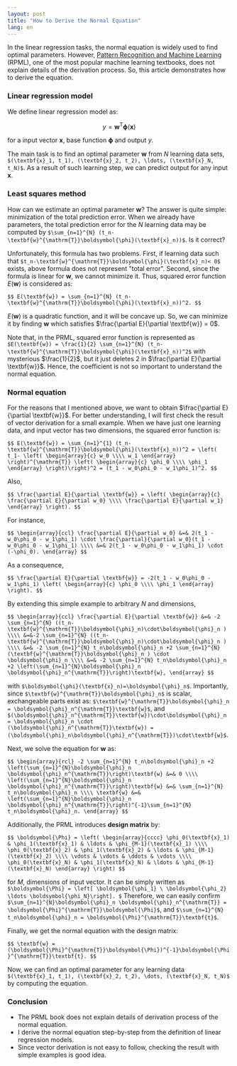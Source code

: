 ```yaml
---
layout: post
title: "How to Derive the Normal Equation"
lang: en
---
```


In the linear regression tasks, the normal equation is widely used to find optimal parameters. However, [Pattern Recognition and Machine Learning](http://www.springer.com/gp/book/9780387310732) (RPML), one of the most popular machine learning textbooks, does not explain details of the derivation process. So, this article demonstrates how to derive the equation.

### Linear regression model

We define linear regression model as:

$$
y = \textbf{w}^{\mathrm{T}}\boldsymbol{\phi}(\textbf{x})
$$

for a input vector $\textbf{x}$, base function $\boldsymbol{\phi}$ and output $y$.

The main task is to find an optimal parameter $\textbf{w}$ from $N$ learning data sets, `$(\textbf{x}_1, t_1), (\textbf{x}_2, t_2), \ldots, (\textbf{x}_N, t_N)$`. As a result of such learning step, we can predict output for any input $\textbf{x}$.

### Least squares method

How can we estimate an optimal parameter $\textbf{w}$? The answer is quite simple: minimization of the total prediction error. When we already have parameters, the total prediction error for the $N$ learning data may be computed by `$\sum_{n=1}^{N} (t_n-\textbf{w}^{\mathrm{T}}\boldsymbol{\phi}(\textbf{x}_n))$`. Is it correct?

Unfortunately, this formula has two problems. First, if learning data such that `$t_n-\textbf{w}^{\mathrm{T}}\boldsymbol{\phi}(\textbf{x}_n)< 0$` exists, above formula does not represent "total error". Second, since the formula is linear for $\textbf{w}$, we cannot minimize it. Thus, squared error function $E(\textbf{w})$ is considered as:

`$$
E(\textbf{w}) = \sum_{n=1}^{N} (t_n-\textbf{w}^{\mathrm{T}}\boldsymbol{\phi}(\textbf{x}_n))^2.
$$`

$E(\textbf{w})$ is a quadratic function, and it will be concave up. So, we can minimize it by finding $\textbf{w}$ which satisfies $\frac{\partial E}{\partial \textbf{w}} = 0$.

Note that, in the PRML, squared error function is represented as `$E(\textbf{w}) = \frac{1}{2} \sum_{n=1}^{N} (t_n-\textbf{w}^{\mathrm{T}}\boldsymbol{\phi}(\textbf{x}_n))^2$` with mysterious $\frac{1}{2}$, but it just deletes $2$ in $\frac{\partial E}{\partial \textbf{w}}$. Hence, the coefficient is not so important to understand the normal equation.

### Normal equation

For the reasons that I mentioned above, we want to obtain $\frac{\partial E}{\partial \textbf{w}}$. For better understanding, I will first check the result of vector derivation for a small example. When we have just one learning data, and input vector has two dimensions, the squared error function is:

`$$
E(\textbf{w}) = \sum_{n=1}^{1} (t_n-\textbf{w}^{\mathrm{T}}\boldsymbol{\phi}(\textbf{x}_n))^2
= \left( t_1- \left(
    \begin{array}{c}
      w_0 \\\\
      w_1
    \end{array}
  \right)^{\mathrm{T}}
  \left(
    \begin{array}{c}
      \phi_0 \\\\
      \phi_1
    \end{array}
  \right)\right)^2
= (t_1 - w_0\phi_0 - w_1\phi_1)^2.
$$`

Also,

`$$
\frac{\partial E}{\partial \textbf{w}}
= \left(
    \begin{array}{c}
      \frac{\partial E}{\partial w_0} \\\\
      \frac{\partial E}{\partial w_1}
    \end{array}
  \right).
$$`

For instance,

`$$
\begin{array}{ccl}
\frac{\partial E}{\partial w_0} &=& 2(t_1 - w_0\phi_0 - w_1\phi_1) \cdot \frac{\partial}{\partial w_0}(t_1 - w_0\phi_0 - w_1\phi_1) \\\\
&=& 2(t_1 - w_0\phi_0 - w_1\phi_1) \cdot (-\phi_0).
\end{array}
$$`

As a consequence,

`$$
\frac{\partial E}{\partial \textbf{w}}
= -2(t_1 - w_0\phi_0 - w_1\phi_1) \left(
    \begin{array}{c}
      \phi_0 \\\\
      \phi_1
    \end{array}
  \right).
$$`

By extending this simple example to arbitrary $N$ and dimensions,

`$$
\begin{array}{ccl}
\frac{\partial E}{\partial \textbf{w}}
&=& -2 \sum_{n=1}^{N} ((t_n-\textbf{w}^{\mathrm{T}}\boldsymbol{\phi}_n)\cdot\boldsymbol{\phi}_n ) \\\\
&=&-2 \sum_{n=1}^{N} ((t_n-\textbf{w}^{\mathrm{T}}\boldsymbol{\phi}_n)\cdot\boldsymbol{\phi}_n ) \\\\
&=& -2 \sum_{n=1}^{N} t_n\boldsymbol{\phi}_n +2 \sum_{n=1}^{N}(\textbf{w}^{\mathrm{T}}\boldsymbol{\phi}_n ) \cdot \boldsymbol{\phi}_n \\\\
&=& -2 \sum_{n=1}^{N} t_n\boldsymbol{\phi}_n +2 \left(\sum_{n=1}^{N}\boldsymbol{\phi}_n \boldsymbol{\phi}_n^{\mathrm{T}}\right)\textbf{w},
\end{array}
$$`

with `$\boldsymbol{\phi}(\textbf{x}_n)=\boldsymbol{\phi}_n$`. Importantly, since `$\textbf{w}^{\mathrm{T}}\boldsymbol{\phi}_n$` is scalar, exchangeable parts exist as: `$\textbf{w}^{\mathrm{T}}\boldsymbol{\phi}_n = \boldsymbol{\phi}_n^{\mathrm{T}}\textbf{w}$`, and `$(\boldsymbol{\phi}_n^{\mathrm{T}}\textbf{w})\cdot\boldsymbol{\phi}_n = \boldsymbol{\phi}_n \cdot (\boldsymbol{\phi}_n^{\mathrm{T}}\textbf{w}) = (\boldsymbol{\phi}_n\boldsymbol{\phi}_n^{\mathrm{T}})\cdot\textbf{w}$`.

Next, we solve the equation for $\textbf{w}$ as:

`$$
\begin{array}{rcl}
-2 \sum_{n=1}^{N} t_n\boldsymbol{\phi}_n +2 \left(\sum_{n=1}^{N}\boldsymbol{\phi}_n \boldsymbol{\phi}_n^{\mathrm{T}}\right)\textbf{w} &=& 0 \\\\
\left(\sum_{n=1}^{N}\boldsymbol{\phi}_n \boldsymbol{\phi}_n^{\mathrm{T}}\right)\textbf{w} &=& \sum_{n=1}^{N} t_n\boldsymbol{\phi}_n \\\\
\textbf{w} &=& \left(\sum_{n=1}^{N}\boldsymbol{\phi}_n \boldsymbol{\phi}_n^{\mathrm{T}}\right)^{-1}\sum_{n=1}^{N} t_n\boldsymbol{\phi}_n.
\end{array}
$$`

Additionally, the PRML introduces __design matrix__ by:

`$$
\boldsymbol{\Phi} = \left(
    \begin{array}{cccc}
      \phi_0(\textbf{x}_1) & \phi_1(\textbf{x}_1) & \ldots & \phi_{M-1}(\textbf{x}_1) \\\\
      \phi_0(\textbf{x}_2) & \phi_1(\textbf{x}_2) & \ldots & \phi_{M-1}(\textbf{x}_2) \\\\
      \vdots & \vdots & \ddots & \vdots \\\\
      \phi_0(\textbf{x}_N) & \phi_1(\textbf{x}_N) & \ldots & \phi_{M-1}(\textbf{x}_N)
     \end{array}
  \right)
$$`

for $M$, dimensions of input vector. It can be simply written as
`$\boldsymbol{\Phi} = \left[
\boldsymbol{\phi_1} \
\boldsymbol{\phi_2}
\ldots
\boldsymbol{\phi_N}\right].
$` Therefore, we can easily confirm `$\sum_{n=1}^{N}\boldsymbol{\phi}_n \boldsymbol{\phi}_n^{\mathrm{T}} = \boldsymbol{\Phi}^{\mathrm{T}}\boldsymbol{\Phi}$`, and `$\sum_{n=1}^{N} t_n\boldsymbol{\phi}_n = \boldsymbol{\Phi}^{\mathrm{T}}\textbf{t}$`.

Finally, we get the normal equation with the design matrix:

`$$
\textbf{w} = (\boldsymbol{\Phi}^{\mathrm{T}}\boldsymbol{\Phi})^{-1}\boldsymbol{\Phi}^{\mathrm{T}}\textbf{t}.
$$`

Now, we can find an optimal parameter for any learning data `$(\textbf{x}_1, t_1), (\textbf{x}_2, t_2), \dots, (\textbf{x}_N, t_N)$` by computing the equation.

### Conclusion

- The PRML book does not explain details of derivation process of the normal equation.
- I derive the normal equation step-by-step from the definition of linear regression models.
- Since vector derivation is not easy to follow, checking the result with simple examples is good idea.
